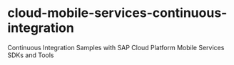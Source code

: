 # cloud-mobile-services-continuous-integration
Continuous Integration Samples with SAP Cloud Platform Mobile Services SDKs and Tools
